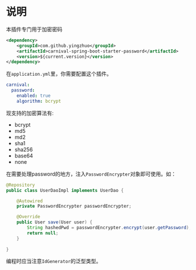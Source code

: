 # 说明

本插件专门用于加密密码

```xml
<dependency>
    <groupId>com.github.yingzhuo</groupId>
    <artifactId>carnival-spring-boot-starter-password</artifactId>
    <version>${current.version}</version>
</dependency>
```

在`application.yml`里，你需要配置这个插件。

```yaml
carnival:
  password:
    enabled: true
    algorithm: bcrypt
```

现支持的加密算法有:

* bcrypt
* md5
* md2
* sha1
* sha256
* base64
* none

在需要处理password的地方，注入`PasswordEncrypter`对象即可使用。如：

```java
@Repository
public class UserDaoImpl implements UserDao {

    @Autowired
    private PasswordEncrypter passwordEncrypter;

    @Override
    public User save(User user) {
        String hashedPwd = passwordEncrypter.encrypt(user.getPassword);
        return null;
    }
    
}
```

编程时应当注意`IdGenerator`的泛型类型。
